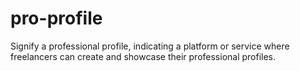 # pro-profile
Signify a professional profile, indicating a platform or service where freelancers can create and showcase their professional profiles.
